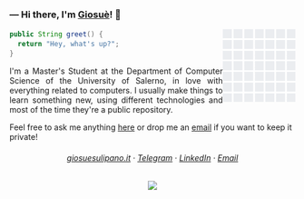 ### ― Hi there, I'm [Giosuè](https://giosuesulipano.it)! 👋
<img src="https://raw.githubusercontent.com/imgios/imgios/master/images/github.gif" align="right" width="128" height="128">

```java
public String greet() {
  return "Hey, what's up?";
}
```

<p align="justify">
  I'm a Master's Student at the Department of Computer Science of the University of Salerno, in love with everything related to computers. I usually make things to learn something new, using different technologies and most of the time they're a public repository.
</p>

Feel free to ask me anything <a href="https://github.com/imgios/imgios/issues">here</a> or drop me an <a href="https://mailhide.io/e/Iz4IB">email</a> if you want to keep it private!

<h6 align="center">
  <a href="https://giosuesulipano.it/">giosuesulipano.it</a> · 
  <a href="https://t.me/imgios">Telegram</a> · 
  <a href="https://www.linkedin.com/in/imgios/">LinkedIn</a> ·
  <a href="https://mailhide.io/e/Iz4IB">Email</a>
</h6>

<p align="center">
  <img src="https://komarev.com/ghpvc/?username=imgios&color=brightgreen">
</p>
<!--
**imgios/imgios** is a ✨ _special_ ✨ repository because its `README.md` (this file) appears on your GitHub profile.

Here are some ideas to get you started:

- 🔭 I’m currently working on ...
- 🌱 I’m currently learning ...
- 👯 I’m looking to collaborate on ...
- 🤔 I’m looking for help with ...
- 💬 Ask me about ...
- 📫 How to reach me: ...
- 😄 Pronouns: ...
- ⚡ Fun fact: ...
-->
